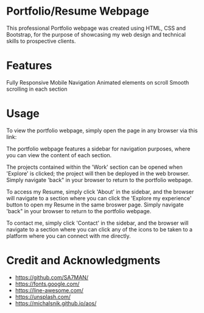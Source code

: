 # Portfolio/Resume Webpage
 
This professional Portfolio webpage was created using HTML, CSS and Bootstrap, for the purpose of showcasing my web design and technical skills to prospective clients.

# Features
Fully Responsive
Mobile Navigation
Animated elements on scroll
Smooth scrolling in each section

# Usage

To view the portfolio webpage, simply open the page in any browser via this link:

The portfolio webpage features a sidebar for navigation purposes, where you can view the content of each section. 



The projects contained within the 'Work' section can be opened when 'Explore' is clicked; the project will then be deployed in the web browser. Simply navigate 'back" in your browser to return to the portfolio webpage.


To access my Resume, simply click 'About' in the sidebar, and the browser will navigate to a section where you can click the 'Explore my experience' button to open my Resume in the same broswer page. Simply navigate 'back" in your browser to return to the portfolio webpage.


To contact me, simply click 'Contact' in the sidebar, and the browser will navigate to a section where you can click any of the icons to be taken to a platform where you can connect with me directly.



# Credit and Acknowledgments

- https://github.com/SA7MAN/
- https://fonts.google.com/
- https://line-awesome.com/
- https://unsplash.com/
- https://michalsnik.github.io/aos/

